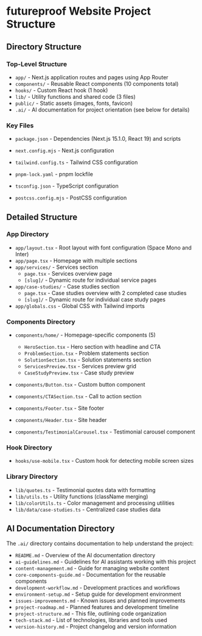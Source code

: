 # futureproof Website Project Structure

## Directory Structure

### Top-Level Structure

- `app/` - Next.js application routes and pages using App Router
- `components/` - Reusable React components (10 components total)
- `hooks/` - Custom React hook (1 hook)
- `lib/` - Utility functions and shared code (3 files)
- `public/` - Static assets (images, fonts, favicon)
- `.ai/` - AI documentation for project orientation (see below for details)

### Key Files

- `package.json` - Dependencies (Next.js 15.1.0, React 19) and scripts
- `next.config.mjs` - Next.js configuration
- `tailwind.config.ts` - Tailwind CSS configuration

- `pnpm-lock.yaml` - pnpm lockfile
- `tsconfig.json` - TypeScript configuration
- `postcss.config.mjs` - PostCSS configuration

## Detailed Structure

### App Directory

- `app/layout.tsx` - Root layout with font configuration (Space Mono and Inter)
- `app/page.tsx` - Homepage with multiple sections
- `app/services/` - Services section
  - `page.tsx` - Services overview page
  - `[slug]/` - Dynamic route for individual service pages
- `app/case-studies/` - Case studies section
  - `page.tsx` - Case studies overview with 2 completed case studies
  - `[slug]/` - Dynamic route for individual case study pages
- `app/globals.css` - Global CSS with Tailwind imports

### Components Directory

- `components/home/` - Homepage-specific components (5)
  - `HeroSection.tsx` - Hero section with headline and CTA
  - `ProblemSection.tsx` - Problem statements section
  - `SolutionSection.tsx` - Solution statements section
  - `ServicesPreview.tsx` - Services preview grid
  - `CaseStudyPreview.tsx` - Case study preview

- `components/Button.tsx` - Custom button component
- `components/CTASection.tsx` - Call to action section
- `components/Footer.tsx` - Site footer
- `components/Header.tsx` - Site header
- `components/TestimonialCarousel.tsx` - Testimonial carousel component

### Hook Directory

- `hooks/use-mobile.tsx` - Custom hook for detecting mobile screen sizes


### Library Directory

- `lib/quotes.ts` - Testimonial quotes data with formatting
- `lib/utils.ts` - Utility functions (className merging)
- `lib/colorUtils.ts` - Color management and processing utilities
- `lib/data/case-studies.ts` - Centralized case studies data

## AI Documentation Directory

The `.ai/` directory contains documentation to help understand the project:

- `README.md` - Overview of the AI documentation directory
- `ai-guidelines.md` - Guidelines for AI assistants working with this project
- `content-management.md` - Guide for managing website content
- `core-components-guide.md` - Documentation for the reusable components
- `development-workflow.md` - Development practices and workflows
- `environment-setup.md` - Setup guide for development environment
- `issues-improvements.md` - Known issues and planned improvements
- `project-roadmap.md` - Planned features and development timeline
- `project-structure.md` - This file, outlining code organization
- `tech-stack.md` - List of technologies, libraries and tools used
- `version-history.md` - Project changelog and version information

